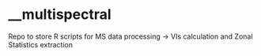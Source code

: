 # __multispectral
Repo to store R scripts for MS data processing -> VIs calculation and Zonal Statistics extraction
